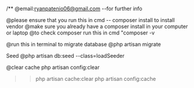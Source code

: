 /** @email:ryanpatenio06@gmail.com
--for further info

@please ensure that you run this in cmd -- composer install to install vendor
@make sure you already have a composer install in your computer or laptop
@to check composer run this in cmd "composer -v

@run this in terminal to migrate database
@php artisan migrate

Seed
@php artisan db:seed --class=loadSeeder

@clear cache
php artisan config:clear
>> php artisan cache:clear
>> php artisan config:cache